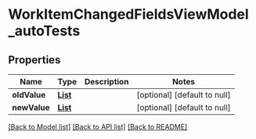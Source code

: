 # WorkItemChangedFieldsViewModel_autoTests
## Properties

| Name | Type | Description | Notes |
|------------ | ------------- | ------------- | -------------|
| **oldValue** | [**List**](AutoTestChangeViewModel.md) |  | [optional] [default to null] |
| **newValue** | [**List**](AutoTestChangeViewModel.md) |  | [optional] [default to null] |

[[Back to Model list]](../README.md#documentation-for-models) [[Back to API list]](../README.md#documentation-for-api-endpoints) [[Back to README]](../README.md)

